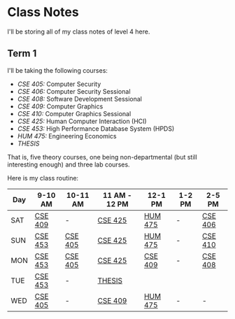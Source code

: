 # Class Notes

I'll be storing all of my class notes of level 4 here.

## Term 1

I'll be taking the following courses:

- _CSE 405:_ Computer Security
- _CSE 406:_ Computer Security Sessional
- _CSE 408:_ Software Development Sessional
- _CSE 409:_ Computer Graphics
- _CSE 410:_ Computer Graphics Sessional
- _CSE 425:_ Human Computer Interaction (HCI)
- _CSE 453:_ High Performance Database System (HPDS)
- _HUM 475:_ Engineering Economics
- _THESIS_

That is, five theory courses, one being non-departmental (but still
interesting enough) and three lab courses.

Here is my class routine:

| Day | 9-10 AM             | 10-11 AM            | 11 AM - 12 PM       | 12-1 PM                     | 1-2 PM | 2-5 PM                  |
| --- | ------------------- | ------------------- | ------------------- | --------------------------- | ------ | ----------------------- |
| SAT | [CSE 409][graphics] | -                   | [CSE 425][hci]      | [HUM 475][economics-nazmul] | -      | [CSE 406][security-lab] |
| SUN | [CSE 453][hpds]     | [CSE 405][security] | [CSE 425][hci]      | [HUM 475][economics-rouf]   | -      | [CSE 410][ssa]          |
| MON | [CSE 453][hpds]     | [CSE 405][security] | [CSE 425][hci]      | [CSE 409][graphics]         | -      | [CSE 408][dev]          |
| TUE | [CSE 453][hpds]     | -                   | [THESIS][thesis]    |
| WED | [CSE 405][security] | -                   | [CSE 409][graphics] | [HUM 475][economics-nazmul] | -      | -                       |

[security]: https://bdren.zoom.us/j/64689450739?pwd=SzUwL0o5WEZMVWIyRXY4dzN2RXo2UT09
[graphics]: https://bdren.zoom.us/j/62827918565?pwd=dktTRWZyTVpHVnJwT3VXYldCdWVPdz09&fbclid=IwAR2VJs1GGwu7YFgtM8KT5GpNtK1fOyDtsW8mT7FgM27fBUEsPIIq6FIc1mk
[hci]: https://bdren.zoom.us/j/67578331133?pwd=L2M2c2lOeDVBZU9kYUd5RXdqRVBmUT09
[hpds]: https://bdren.zoom.us/j/69610537328?pwd=ejZxbTNlRnVQb2NrRm9veUlkeXo2dz09
[economics-nazmul]: https://colgate.zoom.us/j/93101733729
[economics-rouf]: https://bdren.zoom.us/j/63764288740?pwd=N3l3YklKNXBva0toRVNJWWM5Vk4wUT09
[dev]: https://bdren.zoom.us/j/69515307370?pwd=NXZWSDdTV0NJbGFaOHRmMVdMNzEwdz09
[security-lab]: https://bdren.zoom.us/j/61088184684?pwd=eFpHWVJZNVdMak92UTVpaCtCMDd1Zz09
[graphics-lab]: https://bdren.zoom.us/j/64503775361?pwd=NEV2UWxzc2Y0NzRZa2w0Y3Y5YjgxQT09
[ssa]: https://bdren.zoom.us/j/62026185789
[thesis]: https://bdren.zoom.us/j/62361379486?pwd=SjI2dThrTHNCRFZtcHBtZXkrTTRMUT09

